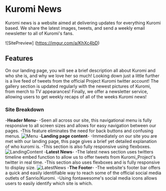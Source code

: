 # Kuromi News

Kuromi news is a website aimed at delivering updates for everything Kuromi based. We share the latest images, tweets, and send a weekly email newsletter to all of Kuromi's fans.

![SitePreview] (https://imgur.com/a/KhXc4bD)

## Features
On our landing page, you will see a brief description all about Kuromi and who she is, and why we love her so much! Looking down just a little further is a live feed of tweets from the official Project Kuromi twitter account! 
The gallery section is updated regularly with the newest pictures of Kuromi, from merch to TV appearances! 
Finally, we offer a newsletter service, allowing users to get weekly recaps of all of the weeks Kuromi news!

### Site Breakdown
-__Header Menu__-
 -Seen all across our site, this navigational menu is fully responsive to all screen sizes and allows for easy navigation between our pages.
 -This feature eliminates the need for back buttons and confusing menus.
![Menu](https://imgur.com/a/zHmkPcS)
-__Landing page content__-
    -Immediately on our site you are met with our landing page, this page gives a brief yet detailed explanation of who kuromi is.
    -This section is also fully responsive using flexboxes.
![LandingContent](https://imgur.com/a/N8Q3EOk)
-__Latest News__-
    -The latest news section uses twitters timeline embed function to allow us to offer tweets from Kuromi_Project's twitter in real time.
    -This section also uses flexboxes and is fully responsive to display size.
![LatestNews](https://imgur.com/a/gJuPAGZ)
-__The Footer__-
    -The website's footer bar offers a quick and easily identifiable way to reach some of the official social media outlets of Sanrio/Kuromi.
    -Using fontawesome's social media icons allows users to easily identify which site is which.